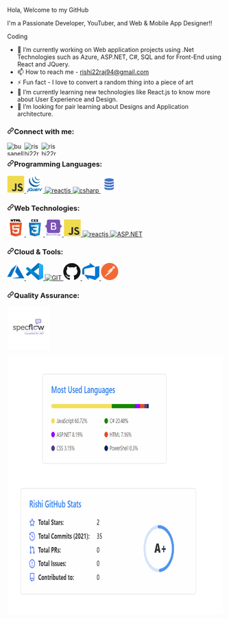 Hola, Welcome to my GitHub 

I'm a Passionate Developer, YouTuber, and Web & Mobile App Designer!!


Coding

- 🔭 I’m currently working on Web application projects using .Net Technologies such as Azure, ASP.NET, C#, SQL and for Front-End using React and JQuery.
- 📫 How to reach me - rishi22raj94@gmail.com
- ⚡ Fun fact - I love to convert a random thing into a piece of art
- 🌱 I’m currently learning new technologies like React.js to know more about User Experience and Design.
- 👯 I’m looking for pair learning about Designs and Application architecture.

<h3 align="left"><a id="user-content-connect-with-me" class="anchor" aria-hidden="true" href="#connect-with-me"><svg class="octicon octicon-link" viewBox="0 0 16 16" version="1.1" width="16" height="16" aria-hidden="true"><path fill-rule="evenodd" d="M7.775 3.275a.75.75 0 001.06 1.06l1.25-1.25a2 2 0 112.83 2.83l-2.5 2.5a2 2 0 01-2.83 0 .75.75 0 00-1.06 1.06 3.5 3.5 0 004.95 0l2.5-2.5a3.5 3.5 0 00-4.95-4.95l-1.25 1.25zm-4.69 9.64a2 2 0 010-2.83l2.5-2.5a2 2 0 012.83 0 .75.75 0 001.06-1.06 3.5 3.5 0 00-4.95 0l-2.5 2.5a3.5 3.5 0 004.95 4.95l1.25-1.25a.75.75 0 00-1.06-1.06l-1.25 1.25a2 2 0 01-2.83 0z"></path></svg></a>Connect with me:</h3>

<p align="left">
  <a href="https://www.linkedin.com/in/busanellirishi" rel="nofollow"><img align="left" src="https://camo.githubusercontent.com/28bbd2596707954793abeff9eb24d343c1c78b7bf184b90294b4b190c6097a65/68747470733a2f2f63646e2e6a7364656c6976722e6e65742f6e706d2f73696d706c652d69636f6e7340332e302e312f69636f6e732f6c696e6b6564696e2e737667" alt="busanellirishi" height="30" width="40" data-canonical-src="https://cdn.jsdelivr.net/npm/simple-icons@3.0.1/icons/linkedin.svg" style="max-width:100%;"></a>
</p>

<p><a href="https://twitter.com/rishi22raj94" rel="nofollow"><img align="left" src="https://camo.githubusercontent.com/c58e07fb34a45fd051183258b5860608dd86ac98dd151d0522e0575966082b88/68747470733a2f2f63646e2e6a7364656c6976722e6e65742f6e706d2f73696d706c652d69636f6e7340332e302e312f69636f6e732f747769747465722e737667" alt="rishi22raj94" height="30" width="40" data-canonical-src="https://cdn.jsdelivr.net/npm/simple-icons@3.0.1/icons/twitter.svg" style="max-width:100%;"></a></p>

<p><a href="https://www.hackerearth.com/@rishi22raj94" rel="nofollow"><img align="left" src="https://camo.githubusercontent.com/c27e320bc0dd83da2ac9b3e89b20480c9896c4d732ce13a21bf09e77cbc4133a/68747470733a2f2f63646e2e6a7364656c6976722e6e65742f6e706d2f73696d706c652d69636f6e7340332e302e312f69636f6e732f6861636b657272616e6b2e737667" alt="rishi22raj94" height="30" width="40" data-canonical-src="https://cdn.jsdelivr.net/npm/simple-icons@3.0.1/icons/hackerrank.svg" style="max-width:100%;"></a></p>

<br>

<h3 align="left"><a id="user-content-programming-languages" class="anchor" aria-hidden="true" href="#programming-languages"><svg class="octicon octicon-link" viewBox="0 0 16 16" version="1.1" width="16" height="16" aria-hidden="true"><path fill-rule="evenodd" d="M7.775 3.275a.75.75 0 001.06 1.06l1.25-1.25a2 2 0 112.83 2.83l-2.5 2.5a2 2 0 01-2.83 0 .75.75 0 00-1.06 1.06 3.5 3.5 0 004.95 0l2.5-2.5a3.5 3.5 0 00-4.95-4.95l-1.25 1.25zm-4.69 9.64a2 2 0 010-2.83l2.5-2.5a2 2 0 012.83 0 .75.75 0 001.06-1.06 3.5 3.5 0 00-4.95 0l-2.5 2.5a3.5 3.5 0 004.95 4.95l1.25-1.25a.75.75 0 00-1.06-1.06l-1.25 1.25a2 2 0 01-2.83 0z"></path></svg></a>Programming Languages:</h3>

<p align="left">   
<a href="https://developer.mozilla.org/en-US/docs/Web/JavaScript" rel="nofollow"> <img src="https://raw.githubusercontent.com/devicons/devicon/master/icons/javascript/javascript-original.svg" alt="javascript" width="40" height="40" style="max-width:100%;"> </a>
<a href="https://jquery.com/" rel="nofollow"> <img src="https://github.com/rishi22raj94/rishi22raj94/blob/main/Latest-Icons/jquery.png" alt="Jquery" width="40" height="40" style="max-width:100%;"> </a> 
<a href="https://reactjs.org/" rel="nofollow"> <img src="https://camo.githubusercontent.com/faf0782d01ec9e993c2e258fa995f0fc9171a14969d2129bbf5a5816df7e7b62/68747470733a2f2f7777772e766563746f726c6f676f2e7a6f6e652f6c6f676f732f72656163746a732f72656163746a732d69636f6e2e737667" alt="reactjs" width="40" height="40" data-canonical-src="https://www.vectorlogo.zone/logos/reactjs/reactjs-icon.svg" style="max-width:100%;"> </a>
<a href="https://www.w3schools.com/cs/index.php" rel="nofollow"> <img src="https://github.com/jmnote/z-icons/blob/master/svg/csharp.svg" alt="csharp" width="40" height="40" style="max-width:100%;"> </a>
<a href="https://www.w3schools.com/sql/default.asp" rel="nofollow"> <img src="https://raw.githubusercontent.com/github/explore/80688e429a7d4ef2fca1e82350fe8e3517d3494d/topics/sql/sql.png" alt="SQL" width="40" height="40" style="max-width:100%;"> </a>
</p>

<h3 align="left"><a id="user-content-web-technologies" class="anchor" aria-hidden="true" href="#web-technologies"><svg class="octicon octicon-link" viewBox="0 0 16 16" version="1.1" width="16" height="16" aria-hidden="true"><path fill-rule="evenodd" d="M7.775 3.275a.75.75 0 001.06 1.06l1.25-1.25a2 2 0 112.83 2.83l-2.5 2.5a2 2 0 01-2.83 0 .75.75 0 00-1.06 1.06 3.5 3.5 0 004.95 0l2.5-2.5a3.5 3.5 0 00-4.95-4.95l-1.25 1.25zm-4.69 9.64a2 2 0 010-2.83l2.5-2.5a2 2 0 012.83 0 .75.75 0 001.06-1.06 3.5 3.5 0 00-4.95 0l-2.5 2.5a3.5 3.5 0 004.95 4.95l1.25-1.25a.75.75 0 00-1.06-1.06l-1.25 1.25a2 2 0 01-2.83 0z"></path></svg></a>Web Technologies:</h3>

<p align="left">   
<a href="https://www.w3schools.com/html/" rel="nofollow"> <img src="https://raw.githubusercontent.com/github/explore/80688e429a7d4ef2fca1e82350fe8e3517d3494d/topics/html/html.png" alt="HTML5" width="40" height="40" style="max-width:100%;"> </a>
<a href="https://www.w3schools.com/css/" rel="nofollow"> <img src="https://raw.githubusercontent.com/github/explore/80688e429a7d4ef2fca1e82350fe8e3517d3494d/topics/css/css.png" alt="CSS" width="40" height="40" style="max-width:100%;"> </a>
<a href="https://getbootstrap.com" rel="nofollow"> <img src="https://raw.githubusercontent.com/devicons/devicon/master/icons/bootstrap/bootstrap-plain-wordmark.svg" alt="bootstrap" width="40" height="40" style="max-width:100%;"> </a>
<a href="https://developer.mozilla.org/en-US/docs/Web/JavaScript" rel="nofollow"> <img src="https://raw.githubusercontent.com/devicons/devicon/master/icons/javascript/javascript-original.svg" alt="javascript" width="40" height="40" style="max-width:100%;"> </a>
<a href="https://reactjs.org/" rel="nofollow"> <img src="https://camo.githubusercontent.com/faf0782d01ec9e993c2e258fa995f0fc9171a14969d2129bbf5a5816df7e7b62/68747470733a2f2f7777772e766563746f726c6f676f2e7a6f6e652f6c6f676f732f72656163746a732f72656163746a732d69636f6e2e737667" alt="reactjs" width="40" height="40" data-canonical-src="https://www.vectorlogo.zone/logos/reactjs/reactjs-icon.svg" style="max-width:100%;"> </a>
<a href="https://dotnet.microsoft.com/" rel="nofollow"> <img src="https://github.com/simple-icons/simple-icons/blob/develop/icons/dotnet.svg" alt="ASP.NET" width="40" height="40" style="max-width:100%;"> </a>   
</p>

<h3 align="left"><a id="user-content-quality-assurance-and-tools" class="anchor" aria-hidden="true" href="#quality-assurance-and-tools"><svg class="octicon octicon-link" viewBox="0 0 16 16" version="1.1" width="16" height="16" aria-hidden="true"><path fill-rule="evenodd" d="M7.775 3.275a.75.75 0 001.06 1.06l1.25-1.25a2 2 0 112.83 2.83l-2.5 2.5a2 2 0 01-2.83 0 .75.75 0 00-1.06 1.06 3.5 3.5 0 004.95 0l2.5-2.5a3.5 3.5 0 00-4.95-4.95l-1.25 1.25zm-4.69 9.64a2 2 0 010-2.83l2.5-2.5a2 2 0 012.83 0 .75.75 0 001.06-1.06 3.5 3.5 0 00-4.95 0l-2.5 2.5a3.5 3.5 0 004.95 4.95l1.25-1.25a.75.75 0 00-1.06-1.06l-1.25 1.25a2 2 0 01-2.83 0z"></path></svg></a>Cloud & Tools:</h3>

<p align="left">  
  <a href="https://azure.microsoft.com/en-in/" rel="nofollow"> <img src="https://github.com/rishi22raj94/rishi22raj94/blob/main/azure.png" alt="Microsoft-Azure" width="40" height="40" style="max-width:100%;"> </a>    
  <a href="https://code.visualstudio.com/" rel="nofollow"> <img src="https://raw.githubusercontent.com/github/explore/80688e429a7d4ef2fca1e82350fe8e3517d3494d/topics/visual-studio-code/visual-studio-code.png" alt="visual-studio-code" width="40" height="40" style="max-width:100%;"> </a>  
  <a href="https://www.w3schools.com/GIT/default.asp" rel="nofollow"> <img src="https://github.com/jmnote/z-icons/blob/master/svg/git.svg" alt="GIT" width="40" height="40" style="max-width:100%;"> </a>
  <a href="https://www.w3schools.com/whatis/whatis_github.asp" rel="nofollow"> <img src="https://raw.githubusercontent.com/github/explore/78df643247d429f6cc873026c0622819ad797942/topics/github/github.png" alt="GitHub" width="40" height="40" style="max-width:100%;"> </a>
  <a href="https://azure.microsoft.com/en-in/services/devops/" rel="nofollow"> <img src="https://github.com/rishi22raj94/rishi22raj94/blob/main/azure-devops.png" alt="Azure-Devops" width="40" height="40" style="max-width:100%;"> </a>  
  <a href="https://www.postman.com/" rel="nofollow"> <img src="https://github.com/rishi22raj94/rishi22raj94/blob/main/postman.png" alt="Postman" width="40" height="40" style="max-width:100%;"> </a>  
</p>

<h3 align="left"><a id="user-content-quality-assurance-and-tools" class="anchor" aria-hidden="true" href="#quality-assurance-and-tools"><svg class="octicon octicon-link" viewBox="0 0 16 16" version="1.1" width="16" height="16" aria-hidden="true"><path fill-rule="evenodd" d="M7.775 3.275a.75.75 0 001.06 1.06l1.25-1.25a2 2 0 112.83 2.83l-2.5 2.5a2 2 0 01-2.83 0 .75.75 0 00-1.06 1.06 3.5 3.5 0 004.95 0l2.5-2.5a3.5 3.5 0 00-4.95-4.95l-1.25 1.25zm-4.69 9.64a2 2 0 010-2.83l2.5-2.5a2 2 0 012.83 0 .75.75 0 001.06-1.06 3.5 3.5 0 00-4.95 0l-2.5 2.5a3.5 3.5 0 004.95 4.95l1.25-1.25a.75.75 0 00-1.06-1.06l-1.25 1.25a2 2 0 01-2.83 0z"></path></svg></a>Quality Assurance:</h3>

<p align="left">   
  <a href="https://specflow.org/" rel="nofollow"> <img src="https://github.com/rishi22raj94/rishi22raj94/blob/main/Latest-Icons/specflow.jpg" alt="Specflow" width="100" height="100" style="max-width:100%;"> </a>      
</p>

<p align="left">   
 <a href="https://github.com/rishi22raj94" rel="nofollow"> <img src="https://github.com/rishi22raj94/rishi22raj94/blob/main/Latest-Icons/Latest-Git-Stats.PNG" alt="Git-Stats" width="800" height="600" style="max-width:100%;"> </a>  
</p>


